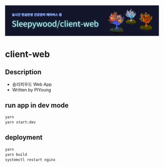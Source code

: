 ![banner](https://github.com/sleepy-wood/client-web/blob/dev/client-web.png)

# client-web

## Description

- 슬리피우드 Web App
- Written by PIYoung

## run app in dev mode

```bash
yarn
yarn start:dev
```

## deployment

```bash
yarn
yarn build
systemctl restart nginx
```
